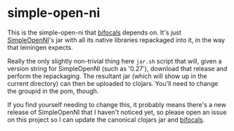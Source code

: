 # simple-open-ni

This is the simple-open-ni that [bifocals][bif] depends on. It's just
[SimpleOpenNI][soni]'s jar with all its native libraries repackaged into it, in the way
that leiningen expects.

[bif]: https://github.com/aperiodic/bifocals
[soni]: https://code.google.com/p/simple-openni/

Really the only slightly non-trivial thing here `jar.sh` script that will, given
a version string for SimpleOpenNI (such as '0.27'), download that release and
perform the repackaging. The resultant jar (which will show up in the current
directory) can then be uploaded to clojars. You'll need to change the groupid
in the pom, though.

If you find yourself needing to change this, it probably means there's a new release of
SimpleOpenNI that I haven't noticed yet, so please open an issue on this project
so I can update the canonical clojars jar and [bifocals][bif].
